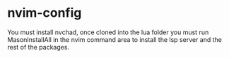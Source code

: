 # nvim-config
You must install nvchad, once cloned into the lua folder you must run MasonInstallAll in the nvim command area to install the lsp server and the rest of the packages.
